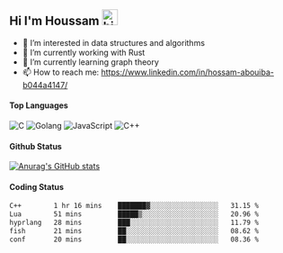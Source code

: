 ## Hi I'm Houssam <img src="https://user-images.githubusercontent.com/1303154/88677602-1635ba80-d120-11ea-84d8-d263ba5fc3c0.gif" width="28px" alt="hi">

- 👀 I’m interested in data structures and algorithms
- 🔭 I’m currently working with Rust
- 🌱 I’m currently learning graph theory
- 📫 How to reach me: https://www.linkedin.com/in/hossam-abouiba-b044a4147/

#### Top Languages

![C](https://img.shields.io/badge/c-%2300599C.svg?style=for-the-badge&logo=c&logoColor=white)
![Golang](https://img.shields.io/badge/go-blue?style=for-the-badge&logo=Goland)
![JavaScript](https://img.shields.io/badge/javascript-%23323330.svg?style=for-the-badge&logo=javascript&logoColor=%23F7DF1E)
![C++](https://img.shields.io/badge/C%2B%2B-blue?style=for-the-badge&logo=C%2B%2B)


#### Github Status
[![Anurag's GitHub stats](https://github-readme-stats.vercel.app/api?username=0xhoussam&theme=tokyonight)](https://github.com/anuraghazra/github-readme-stats)

#### Coding Status
<!--START_SECTION:waka-->

```txt
C++        1 hr 16 mins    ███████▓░░░░░░░░░░░░░░░░░   31.15 %
Lua        51 mins         █████▒░░░░░░░░░░░░░░░░░░░   20.96 %
hyprlang   28 mins         ███░░░░░░░░░░░░░░░░░░░░░░   11.79 %
fish       21 mins         ██░░░░░░░░░░░░░░░░░░░░░░░   08.62 %
conf       20 mins         ██░░░░░░░░░░░░░░░░░░░░░░░   08.36 %
```

<!--END_SECTION:waka-->
